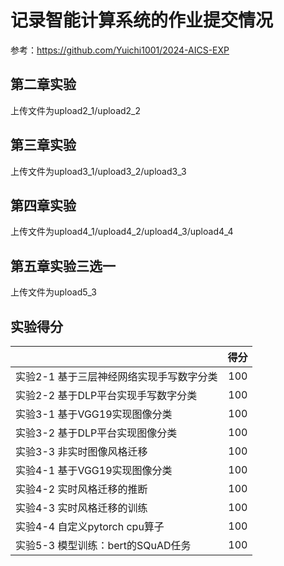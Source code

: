 # 记录智能计算系统的作业提交情况
参考：https://github.com/Yuichi1001/2024-AICS-EXP

## 第二章实验
上传文件为upload2_1/upload2_2

## 第三章实验
上传文件为upload3_1/upload3_2/upload3_3

## 第四章实验
上传文件为upload4_1/upload4_2/upload4_3/upload4_4

## 第五章实验三选一
上传文件为upload5_3

## 实验得分
| | 得分 |
| :----- | -----: |
| 实验2-1 基于三层神经网络实现手写数字分类  | 100   |
| 实验2-2 基于DLP平台实现手写数字分类  | 100   |
| 实验3-1 基于VGG19实现图像分类  | 100   |
| 实验3-2 基于DLP平台实现图像分类  | 100   |
| 实验3-3 非实时图像风格迁移  | 100   |
| 实验4-1 基于VGG19实现图像分类  | 100   |
| 实验4-2 实时风格迁移的推断  | 100   |
| 实验4-3 实时风格迁移的训练  | 100   |
| 实验4-4 自定义pytorch cpu算子  | 100   |
| 实验5-3 模型训练：bert的SQuAD任务  | 100   |
